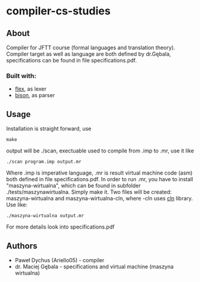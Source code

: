 # compiler-cs-studies

## About
Compiler for JFTT course (formal languages and translation theory).
Compiler target as well as language are both defined by dr.Gębala, specifications can be found in file specifications.pdf.


### Built with:
- [flex](https://github.com/westes/flex), as lexer
- [bison](https://www.gnu.org/software/bison/), as parser 

## Usage
Installation is straight forward, use
```
make
```
output will be ./scan, exectuable used to compile from .imp to .mr, use it like
```
./scan program.imp output.mr
```
Where .imp is imperative language, .mr is result virtual machine code (asm) both defined in file specifications.pdf.
In order to run .mr, you have to install "maszyna-wirtualna", which can be found in subfolder ./tests/maszynawirtualna.
Simply make it. Two files will be created: maszyna-wirtualna and maszyna-wirtualna-cln, where -cln uses [cln](https://www.ginac.de/CLN/) library. Use like:
```
./maszyna-wirtualna output.mr
```
For more details look into specifications.pdf

## Authors
- Paweł Dychus (Ariello05) - compiler
- dr. Maciej Gębala - specifications and virtual machine (maszyna wirtualna)
